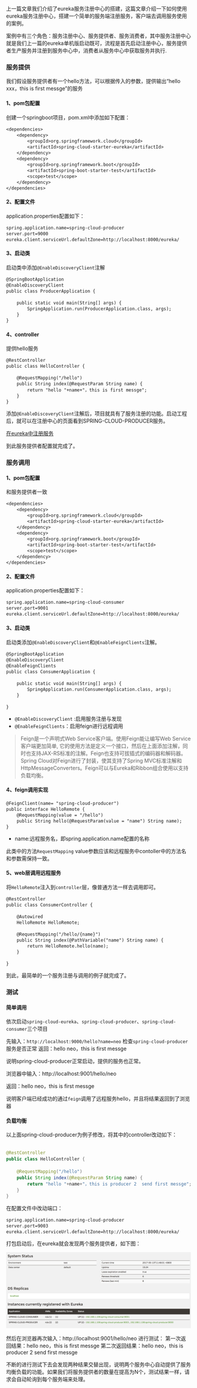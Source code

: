 上一篇文章我们介绍了eureka服务注册中心的搭建，这篇文章介绍一下如何使用eureka服务注册中心，搭建一个简单的服务端注册服务，客户端去调用服务使用的案例。

案例中有三个角色：服务注册中心、服务提供者、服务消费者，其中服务注册中心就是我们上一篇的eureka单机版启动既可，流程是首先启动注册中心，服务提供者生产服务并注册到服务中心中，消费者从服务中心中获取服务并执行.

### 服务提供

我们假设服务提供者有一个hello方法，可以根据传入的参数，提供输出“hello xxx，this is first messge”的服务

#### 1、pom包配置
创建一个springboot项目，pom.xml中添加如下配置：

```
<dependencies>
	<dependency>
		<groupId>org.springframework.cloud</groupId>
		<artifactId>spring-cloud-starter-eureka</artifactId>
	</dependency>
	<dependency>
		<groupId>org.springframework.boot</groupId>
		<artifactId>spring-boot-starter-test</artifactId>
		<scope>test</scope>
	</dependency>
</dependencies>

```

#### 2、配置文件
application.properties配置如下：
```
spring.application.name=spring-cloud-producer
server.port=9000
eureka.client.serviceUrl.defaultZone=http://localhost:8000/eureka/

```
#### 3、启动类
启动类中添加`@EnableDiscoveryClient`注解
```
@SpringBootApplication
@EnableDiscoveryClient
public class ProducerApplication {

	public static void main(String[] args) {
		SpringApplication.run(ProducerApplication.class, args);
	}
}

```
#### 4、controller
提供hello服务
```
@RestController
public class HelloController {
	
    @RequestMapping("/hello")
    public String index(@RequestParam String name) {
        return "hello "+name+"，this is first messge";
    }
}

```

添加`@EnableDiscoveryClient`注解后，项目就具有了服务注册的功能。启动工程后，就可以在注册中心的页面看到SPRING-CLOUD-PRODUCER服务。

[在eureka中注册服务](imgs/cloud3-1.png)

到此服务提供者配置就完成了。

### 服务调用

#### 1、pom包配置
和服务提供者一致
```
<dependencies>
	<dependency>
		<groupId>org.springframework.cloud</groupId>
		<artifactId>spring-cloud-starter-eureka</artifactId>
	</dependency>
	<dependency>
		<groupId>org.springframework.boot</groupId>
		<artifactId>spring-boot-starter-test</artifactId>
		<scope>test</scope>
	</dependency>
</dependencies>

```
#### 2、配置文件
application.properties配置如下：
```
spring.application.name=spring-cloud-consumer
server.port=9001
eureka.client.serviceUrl.defaultZone=http://localhost:8000/eureka/

```
#### 3、启动类
启动类添加`@EnableDiscoveryClient`和`@EnableFeignClients`注解。
```
@SpringBootApplication
@EnableDiscoveryClient
@EnableFeignClients
public class ConsumerApplication {

	public static void main(String[] args) {
		SpringApplication.run(ConsumerApplication.class, args);
	}

}
```
* `@EnableDiscoveryClient` :启用服务注册与发现
* `@EnableFeignClients`：启用feign进行远程调用

>Feign是一个声明式Web Service客户端。使用Feign能让编写Web Service客户端更加简单, 它的使用方法是定义一个接口，然后在上面添加注解，同时也支持JAX-RS标准的注解。Feign也支持可拔插式的编码器和解码器。Spring Cloud对Feign进行了封装，使其支持了Spring MVC标准注解和HttpMessageConverters。Feign可以与Eureka和Ribbon组合使用以支持负载均衡。

#### 4、feign调用实现
```
@FeignClient(name= "spring-cloud-producer")
public interface HelloRemote {
    @RequestMapping(value = "/hello")
    public String hello(@RequestParam(value = "name") String name);
}

```
* name:远程服务名，即spring.application.name配置的名称

此类中的方法`RequestMapping` value参数应该和远程服务中contoller中的方法名和参数需保持一致。

#### 5、web层调用远程服务

将`HelloRemote`注入到`controller`层，像普通方法一样去调用即可。
```
@RestController
public class ConsumerController {

    @Autowired
    HelloRemote HelloRemote;
	
    @RequestMapping("/hello/{name}")
    public String index(@PathVariable("name") String name) {
        return HelloRemote.hello(name);
    }

}

```
到此，最简单的一个服务注册与调用的例子就完成了。

### 测试

#### 简单调用

依次启动`spring-cloud-eureka`、`spring-cloud-producer`、`spring-cloud-consumer`三个项目

先输入：`http://localhost:9000/hello?name=neo` 检查`spring-cloud-producer`服务是否正常
返回：hello neo，this is first messge

说明spring-cloud-producer正常启动，提供的服务也正常。

浏览器中输入：http://localhost:9001/hello/neo

返回：hello neo，this is first messge

说明客户端已经成功的通过`feign`调用了远程服务hello，并且将结果返回到了浏览器

#### 负载均衡
以上面spring-cloud-producer为例子修改，将其中的controller改动如下：

```java

@RestController
public class HelloController {
	
    @RequestMapping("/hello")
    public String index(@RequestParam String name) {
        return "hello "+name+"，this is producer 2  send first messge";
    }
}

```
在配置文件中改动端口：
```
spring.application.name=spring-cloud-producer
server.port=9003
eureka.client.serviceUrl.defaultZone=http://localhost:8000/eureka/

```
打包启动后，在eureka就会发现两个服务提供者，如下图：

![eureka两个服务提供者](imgs/cloud3-2.png)

然后在浏览器再次输入：http://localhost:9001/hello/neo 进行测试：
第一次返回结果：hello neo，this is first messge
第二次返回结果：hello neo，this is producer 2 send first messge

不断的进行测试下去会发现两种结果交替出现，说明两个服务中心自动提供了服务均衡负载的功能。如果我们将服务提供者的数量在提高为N个，测试结果一样，请求会自动轮询到每个服务端来处理。






















